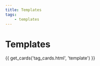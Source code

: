 ```yaml
---
title: Templates
tags: 
    - templates
---
```


# Templates

{{ get_cards('tag_cards.html', 'template') }}
